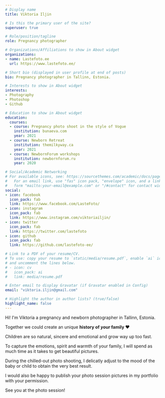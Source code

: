 ```yaml
---
# Display name
title: Viktoria Iljin

# Is this the primary user of the site?
superuser: true

# Role/position/tagline
role: Pregnancy photographer

# Organizations/Affiliations to show in About widget
organizations:
- name: Lastefoto.ee
  url: https://www.lastefoto.ee/

# Short bio (displayed in user profile at end of posts)
bio: Pregnancy photographer in Tallinn, Estonia.

# Interests to show in About widget
interests:
- Photography
- Photoshop
- Github

# Education to show in About widget
education:
  courses:
  - course: Pregnancy photo shoot in the style of Vogue
    institution: bunaeva.com
    year: 2021  
  - course: Newborn Retreat
    institution: themilkyway.ca
    year: 2021
  - course: NewbornForum workshops
    institution: newbornforum.ru
    year: 2020

# Social/Academic Networking
# For available icons, see: https://sourcethemes.com/academic/docs/page-builder/#icons
#   For an email link, use "fas" icon pack, "envelope" icon, and a link in the
#   form "mailto:your-email@example.com" or "/#contact" for contact widget.
social:
- icon: facebook
  icon_pack: fab
  link: https://www.facebook.com/LasteFoto/
- icon: instagram
  icon_pack: fab
  link: https://www.instagram.com/viktoriailjin/
- icon: twitter
  icon_pack: fab
  link: https://twitter.com/lastefoto
- icon: github
  icon_pack: fab
  link: https://github.com/lastefoto-ee/

# Link to a PDF of your resume/CV.
# To use: copy your resume to `static/media/resume.pdf`, enable `ai` icons in `params.toml`, 
# and uncomment the lines below.
# - icon: cv
#   icon_pack: ai
#   link: media/resume.pdf

# Enter email to display Gravatar (if Gravatar enabled in Config)
email: "viktoria.iljin@gmail.com"

# Highlight the author in author lists? (true/false)
highlight_name: false
---
```

Hi! I'm Viktoria a pregnancy and newborn photographer in Tallinn, Estonia.

Together we could create an unique **history of _your_ family ❤️**

Children are so natural, sincere and emotional and grow way up too fast.

To capture the emotions, spirit and warmth of your family, I will spend as much time as it takes to get beautiful pictures.

During the chilled-out photo shooting, I delicatly adjust to the mood of the baby or child to obtain the very best result. 

I would also be happy to publish your photo session pictures in my portfolio with your permission.

See you at the photo session!